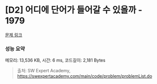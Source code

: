 # [D2] 어디에 단어가 들어갈 수 있을까 - 1979 

[문제 링크](https://swexpertacademy.com/main/code/problem/problemDetail.do?contestProbId=AV5PuPq6AaQDFAUq) 

### 성능 요약

메모리: 13,536 KB, 시간: 6 ms, 코드길이: 2,181 Bytes



> 출처: SW Expert Academy, https://swexpertacademy.com/main/code/problem/problemList.do